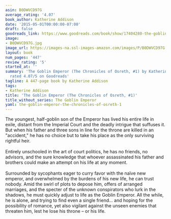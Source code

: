 ```yaml
---
asin: B0DWVCD97G
average_rating: '4.07'
book_author: Katherine Addison
date: '2015-05-01T00:00:00-07:00'
draft: false
goodreads_link: https://www.goodreads.com/book/show/17404280-the-goblin-emperor
image:
- B0DWVCD97G.jpg
image_url: https://images-na.ssl-images-amazon.com/images/P/B0DWVCD97G.01._SCLZZZZZZZ.jpg
layout: book
num_pages: '447'
review_rating: '5'
started_at: ''
summary: 'The Goblin Emperor (The Chronicles of Osreth, #1) by Katherine Addison -
  rated 4.07/5 on Goodreads'
tagline: A 447-page book by Katherine Addison
tags:
- Katherine Addison
title: 'The Goblin Emperor (The Chronicles of Osreth, #1)'
title_without_series: The Goblin Emperor
yaml: the-goblin-emperor-the-chronicles-of-osreth-1
---
```


The youngest, half-goblin son of the Emperor has lived his entire life in exile, distant from the Imperial Court and the deadly intrigue that suffuses it. But when his father and three sons in line for the throne are killed in an "accident," he has no choice but to take his place as the only surviving rightful heir.<br /><br />Entirely unschooled in the art of court politics, he has no friends, no advisors, and the sure knowledge that whoever assassinated his father and brothers could make an attempt on his life at any moment.<br /><br />Surrounded by sycophants eager to curry favor with the naïve new emperor, and overwhelmed by the burdens of his new life, he can trust nobody. Amid the swirl of plots to depose him, offers of arranged marriages, and the specter of the unknown conspirators who lurk in the shadows, he must quickly adjust to life as the Goblin Emperor. All the while, he is alone, and trying to find even a single friend... and hoping for the possibility of romance, yet also vigilant against the unseen enemies that threaten him, lest he lose his throne – or his life.